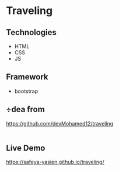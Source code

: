 # Traveling

## Technologies

- HTML <br>
- CSS <br>
- JS <br>

## Framework

- bootstrap <br>

## ÷dea from

https://github.com/devMohamed12/traveling
<br >
<br >

## Live Demo

https://safeya-yasien.github.io/traveling/
